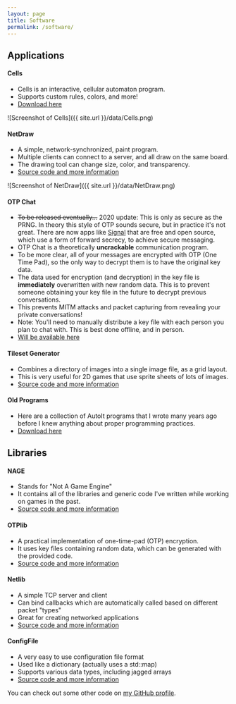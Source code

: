 ```yaml
---
layout: page
title: Software
permalink: /software/
---
```


## Applications

#### Cells

- Cells is an interactive, cellular automaton program.
- Supports custom rules, colors, and more!
- [Download here](https://github.com/ayebear/Cells)

![Screenshot of Cells]({{ site.url }}/data/Cells.png)

#### NetDraw

- A simple, network-synchronized, paint program.
- Multiple clients can connect to a server, and all draw on the same board.
- The drawing tool can change size, color, and transparency.
- [Source code and more information](https://github.com/ayebear/NetDraw)

![Screenshot of NetDraw]({{ site.url }}/data/NetDraw.png)

#### OTP Chat

- ~~To be released eventually...~~ 2020 update: This is only as secure as the PRNG. In theory this style of OTP sounds secure, but in practice it's not great. There are now apps like [Signal](https://signal.org/) that are free and open source, which use a form of forward secrecy, to achieve secure messaging.
- OTP Chat is a theoretically **uncrackable** communication program.
- To be more clear, all of your messages are encrypted with OTP (One Time Pad), so the only way to decrypt them is to have the original key data.
- The data used for encryption (and decryption) in the key file is **immediately** overwritten with new random data. This is to prevent someone obtaining your key file in the future to decrypt previous conversations.
- This prevents MITM attacks and packet capturing from revealing your private conversations!
- Note: You'll need to manually distribute a key file with each person you plan to chat with. This is best done offline, and in person.
- [Will be available here](https://github.com/ayebear/OTPChat)

#### Tileset Generator

- Combines a directory of images into a single image file, as a grid layout.
- This is very useful for 2D games that use sprite sheets of lots of images.
- [Source code and more information](https://github.com/ayebear/TilesetGenerator)

#### Old Programs

- Here are a collection of AutoIt programs that I wrote many years ago before I knew anything about proper programming practices.
- [Download here](https://dl.dropboxusercontent.com/u/10528991/downloads/AutoIt%20Programs.7z)

## Libraries

#### NAGE

- Stands for "Not A Game Engine"
- It contains all of the libraries and generic code I've written while working on games in the past.
- [Source code and more information](https://github.com/ayebear/NAGE)

#### OTPlib

- A practical implementation of one-time-pad (OTP) encryption.
- It uses key files containing random data, which can be generated with the provided code.
- [Source code and more information](https://github.com/ayebear/otplib)

#### Netlib

- A simple TCP server and client
- Can bind callbacks which are automatically called based on different packet "types"
- Great for creating networked applications
- [Source code and more information](https://github.com/ayebear/netlib)

#### ConfigFile

- A very easy to use configuration file format
- Used like a dictionary (actually uses a std::map)
- Supports various data types, including jagged arrays
- [Source code and more information](https://github.com/ayebear/ConfigFile)

You can check out some other code on [my GitHub profile](https://github.com/ayebear).
